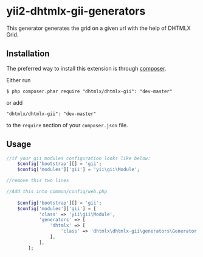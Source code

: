 yii2-dhtmlx-gii-generators
=====================

This generator generates the grid on a given url with the help of DHTMLX Grid.

## Installation

The preferred way to install this extension is through [composer](http://getcomposer.org/download/).

Either run

```
$ php composer.phar require "dhtmlx/dhtmlx-gii": "dev-master"
```

or add

```
"dhtmlx/dhtmlx-gii": "dev-master"
```

to the ```require``` section of your `composer.json` file.

## Usage

```php
//if your gii modules configuration looks like below:
    $config['bootstrap'][] = 'gii';
    $config['modules']['gii'] = 'yii\gii\Module';

//remove this two lines
```

```php
//Add this into common/config/web.php
    
    $config['bootstrap'][] = 'gii';
    $config['modules']['gii'] = [
            'class' => 'yii\gii\Module',
            'generators' => [
                'dhtmlx' => [
                    'class' => 'dhtmlx\dhtmlx-gii\generators\Generator',
                ],
            ],
        ];
```